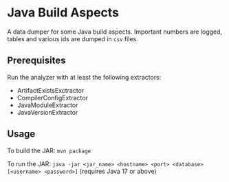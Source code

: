 # Java Build Aspects
A data dumper for some Java build aspects.
Important numbers are logged, tables and various ids are dumped in `csv` files.

## Prerequisites
Run the analyzer with at least the following extractors:
- ArtifactExistsExctractor
- CompilerConfigExtractor
- JavaModuleExtractor
- JavaVersionExtractor

## Usage
To build the JAR: `mvn package`

To run the JAR: `java -jar <jar_name> <hostname> <port> <database> [<username> <password>]` (requires Java 17 or above)

